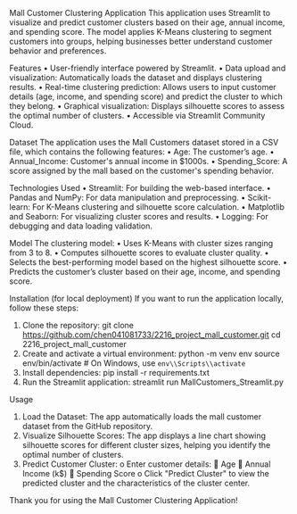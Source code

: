 Mall Customer Clustering Application
This application uses Streamlit to visualize and predict customer clusters based on their age, annual income, and spending score. The model applies K-Means clustering to segment customers into groups, helping businesses better understand customer behavior and preferences.

Features
•	User-friendly interface powered by Streamlit.
•	Data upload and visualization: Automatically loads the dataset and displays clustering results.
•	Real-time clustering prediction: Allows users to input customer details (age, income, and spending score) and predict the cluster to which they belong.
•	Graphical visualization: Displays silhouette scores to assess the optimal number of clusters.
•	Accessible via Streamlit Community Cloud.

Dataset
The application uses the Mall Customers dataset stored in a CSV file, which contains the following features:
•	Age: The customer’s age.
•	Annual_Income: Customer's annual income in $1000s.
•	Spending_Score: A score assigned by the mall based on the customer's spending behavior.

Technologies Used
•	Streamlit: For building the web-based interface.
•	Pandas and NumPy: For data manipulation and preprocessing.
•	Scikit-learn: For K-Means clustering and silhouette score calculation.
•	Matplotlib and Seaborn: For visualizing cluster scores and results.
•	Logging: For debugging and data loading validation.

Model
The clustering model:
•	Uses K-Means with cluster sizes ranging from 3 to 8.
•	Computes silhouette scores to evaluate cluster quality.
•	Selects the best-performing model based on the highest silhouette score.
•	Predicts the customer’s cluster based on their age, income, and spending score.

Installation (for local deployment)
If you want to run the application locally, follow these steps:
1.	Clone the repository:
git clone https://github.com/chen041081733/2216_project_mall_customer.git
cd 2216_project_mall_customer
2.	Create and activate a virtual environment:
python -m venv env
source env/bin/activate  # On Windows, use `env\\Scripts\\activate`
3.	Install dependencies:
pip install -r requirements.txt
4.	Run the Streamlit application:
streamlit run MallCustomers_Streamlit.py

Usage
1.	Load the Dataset:
The app automatically loads the mall customer dataset from the GitHub repository.
2.	Visualize Silhouette Scores:
The app displays a line chart showing silhouette scores for different cluster sizes, helping you identify the optimal number of clusters.
3.	Predict Customer Cluster:
o	Enter customer details:
	Age
	Annual Income (k$)
	Spending Score
o	Click "Predict Cluster" to view the predicted cluster and the characteristics of the cluster center.

Thank you for using the Mall Customer Clustering Application!  

